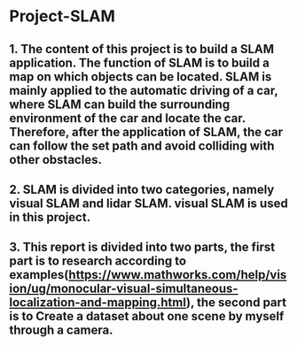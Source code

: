 # Project-SLAM
## 1. The content of this project is to build a SLAM application. The function of SLAM is to build a map on which objects can be located. SLAM is mainly applied to the automatic driving of a car, where SLAM can build the surrounding environment of the car and locate the car. Therefore, after the application of SLAM, the car can follow the set path and avoid colliding with other obstacles.  
## 2. SLAM is divided into two categories, namely visual SLAM and lidar SLAM. visual SLAM is used in this project.  
## 3. This report is divided into two parts, the first part is to research according to examples(https://www.mathworks.com/help/vision/ug/monocular-visual-simultaneous-localization-and-mapping.html), the second part is to Create a dataset about one scene by myself through a camera.

